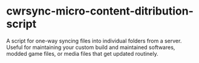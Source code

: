 # cwrsync-micro-content-ditribution-script
A script for one-way syncing files into individual folders from a server. Useful for maintaining your custom build and maintained softwares, modded game files, or media files that get updated routinely. 
